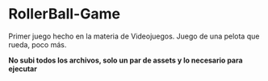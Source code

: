 # RollerBall-Game
Primer juego hecho en la materia de Videojuegos. Juego de una pelota que rueda, poco más.

**No subi todos los archivos, solo un par de assets y lo necesario para ejecutar**
